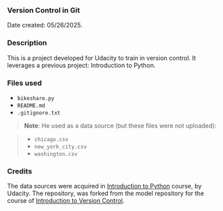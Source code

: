 ### Version Control in Git
Date created: 05/26/2025.

### Description
This is a project developed for Udacity to train in version control. It leverages a previous project: Introduction to Python.

### Files used 

- `bikeshare.py`
- `README.md`
- `.gitignore.txt`

>**Note**: He used as a data source (but these files were not uploaded):

>- `chicago.csv`
>- `new_york_city.csv`
>- `washington.csv`

### Credits
The data sources were acquired in [Introduction to Python](https://www.udacity.com/course/introduction-to-python--cd0024) course, by Udacity. The repository, was forked from the model repository for the course of [Introduction to Version Control](https://www.udacity.com/course/introduction-to-version-control--cd0419).